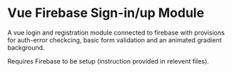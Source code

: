 # Vue Firebase Sign-in/up Module
 A vue login and registration module connected to firebase with provisions for auth-error checkcing, basic form validation and an animated gradient background.

Requires Firebase to be setup (instruction provided in relevent files).
